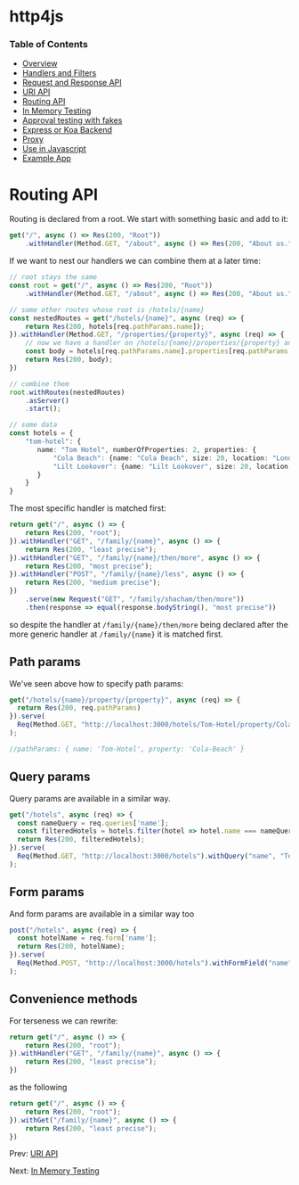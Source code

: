 # http4js

### Table of Contents

- [Overview](/http4js/#basics)
- [Handlers and Filters](/http4js/Handlers-and-filters/#handlers-and-filters)
- [Request and Response API](/http4js/Request-and-response-api/#request-and-response-api)
- [URI API](/http4js/Uri-api/#uri-api)
- [Routing API](/http4js/Routing-api/#routing-api)
- [In Memory Testing](/http4js/In-memory-testing/#in-memory-testing)
- [Approval testing with fakes](/http4js/Approval-testing-with-fakes/#approval-testing-with-fakes)
- [Express or Koa Backend](/http4js/Express-or-koa-backend/#express-or-koa-backend)
- [Proxy](/http4js/Proxy/#proxy)
- [Use in Javascript](/http4js/Use-in-javascript/#how-to-require-and-use-http4js-in-js)
- [Example App](https://github.com/TomShacham/http4js-eg)

# Routing API

Routing is declared from a root. We start with something basic and add to it:

```typescript
get("/", async () => Res(200, "Root"))
    .withHandler(Method.GET, "/about", async () => Res(200, "About us."));
```

If we want to nest our handlers we can combine them at a later time:

```typescript
// root stays the same 
const root = get("/", async () => Res(200, "Root"))
    .withHandler(Method.GET, "/about", async () => Res(200, "About us."));

// some other routes whose root is /hotels/{name}
const nestedRoutes = get("/hotels/{name}", async (req) => {
    return Res(200, hotels[req.pathParams.name]);
}).withHandler(Method.GET, "/properties/{property}", async (req) => {
    // now we have a handler on /hotels/{name}/properties/{property} and can see both path params
    const body = hotels[req.pathParams.name].properties[req.pathParams.property];
    return Res(200, body); 
})

// combine them
root.withRoutes(nestedRoutes)
    .asServer()
    .start();

// some data
const hotels = {
    "tom-hotel": {
       name: "Tom Hotel", numberOfProperties: 2, properties: {
           "Cola Beach": {name: "Cola Beach", size: 20, location: "London"},
           "Lilt Lookover": {name: "Lilt Lookover", size: 20, location: "New York"}
       }
    }
}
```

The most specific handler is matched first:

```typescript
return get("/", async () => {
    return Res(200, "root");
}).withHandler("GET", "/family/{name}", async () => {
    return Res(200, "least precise");
}).withHandler("GET", "/family/{name}/then/more", async () => {
    return Res(200, "most precise");
}).withHandler("POST", "/family/{name}/less", async () => {
    return Res(200, "medium precise");
})
    .serve(new Request("GET", "/family/shacham/then/more"))
    .then(response => equal(response.bodyString(), "most precise"))
```

so despite the handler at `/family/{name}/then/more` being declared after the more
generic handler at `/family/{name}` it is matched first.

## Path params

We've seen above how to specify path params:

```typescript
get("/hotels/{name}/property/{property}", async (req) => {
  return Res(200, req.pathParams)
}).serve(
  Req(Method.GET, "http://localhost:3000/hotels/Tom-Hotel/property/Cola-Beach")
);

//pathParams: { name: 'Tom-Hotel', property: 'Cola-Beach' }
```

## Query params

Query params are available in a similar way.

```typescript
get("/hotels", async (req) => {
  const nameQuery = req.queries['name'];
  const filteredHotels = hotels.filter(hotel => hotel.name === nameQuery);
  return Res(200, filteredHotels);
}).serve(
  Req(Method.GET, "http://localhost:3000/hotels").withQuery("name", "Tom Hotel")
);
```

## Form params

And form params are available in a similar way too


```typescript
post("/hotels", async (req) => {
  const hotelName = req.form['name'];
  return Res(200, hotelName);
}).serve(
  Req(Method.POST, "http://localhost:3000/hotels").withFormField("name", "Tom Hotel")
);
```

## Convenience methods

For terseness we can rewrite:

```typescript
return get("/", async () => {
    return Res(200, "root");
}).withHandler("GET", "/family/{name}", async () => {
    return Res(200, "least precise");
})
```

as the following

```typescript
return get("/", async () => {
    return Res(200, "root");
}).withGet("/family/{name}", async () => {
    return Res(200, "least precise");
})
```

Prev: [URI API](/http4js/Uri-api/#uri-api)

Next: [In Memory Testing](/http4js/In-memory-testing/#in-memory-testing)
